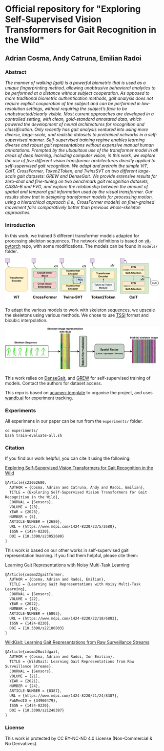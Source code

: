 # Official repository for "Exploring Self-Supervised Vision Transformers for Gait Recognition in the Wild"

## Adrian Cosma, Andy Catruna, Emilian Radoi

### Abstract

*The manner of walking (gait) is a powerful biometric that is used as a unique fingerprinting method, allowing unobtrusive behavioral analytics to be performed at a distance without subject cooperation. As opposed to more traditional biometric authentication methods, gait analysis does not require explicit cooperation of the subject and can be performed in low-resolution settings, without requiring the subject&rsquo;s face to be unobstructed/clearly visible. Most current approaches are developed in a controlled setting, with clean, gold-standard annotated data, which powered the development of neural architectures for recognition and classification. Only recently has gait analysis ventured into using more diverse, large-scale, and realistic datasets to pretrained networks in a self-supervised manner. Self-supervised training regime enables learning diverse and robust gait representations without expensive manual human annotations. Prompted by the ubiquitous use of the transformer model in all areas of deep learning, including computer vision, in this work, we explore the use of five different vision transformer architectures directly applied to self-supervised gait recognition. We adapt and pretrain the simple ViT, CaiT, CrossFormer, Token2Token, and TwinsSVT on two different large-scale gait datasets: GREW and DenseGait. We provide extensive results for zero-shot and fine-tuning on two benchmark gait recognition datasets, CASIA-B and FVG, and explore the relationship between the amount of spatial and temporal gait information used by the visual transformer. Our results show that in designing transformer models for processing motion, using a hierarchical approach (i.e., CrossFormer models) on finer-grained movement fairs comparatively better than previous whole-skeleton approaches.*


### Introduction

In this work, we trained 5 different transformer models adapted for processing skeleton sequences. The network definitions is based on [vit-pytorch](https://github.com/lucidrains/vit-pytorch) repo, with some modifications. The models can be found in `models/` folder.

![](images/AllArchitectures.svg)


To adapt the various models to work with skeleton sequences, we upscale the skeletons using various methods. We chose to use [TSSI](https://arxiv.org/pdf/1909.05704.pdf) format and bicubic interpolation.

<!-- ![](images/upsample-example-white.svg) -->

![](images/ViTPreprocessing.svg)


This work relies on [DenseGait](https://www.mdpi.com/1424-8220/22/18/6803), and [GREW](https://www.grew-benchmark.org/) for self-supervised training of models. Contact the authors for dataset access.

This repo is based on [acumen-template](https://github.com/cosmaadrian/acumen-template) to organise the project, and uses [wandb.ai](https://wandb.ai/) for experiment tracking.


### Experiments

All experimens in our paper can be run from the `experiments/` folder.

```
cd experiments/
bash train-evaluate-all.sh
```

### Citation

If you find our work helpful, you can cite it using the following:

[Exploring Self-Supervised Vision Transformers for Gait Recognition in the Wild](https://www.mdpi.com/1424-8220/23/5/2680)
```
@Article{s23052680,
  AUTHOR = {Cosma, Adrian and Catruna, Andy and Radoi, Emilian},
  TITLE = {Exploring Self-Supervised Vision Transformers for Gait Recognition in the Wild},
  JOURNAL = {Sensors},
  VOLUME = {23},
  YEAR = {2023},
  NUMBER = {5},
  ARTICLE-NUMBER = {2680},
  URL = {https://www.mdpi.com/1424-8220/23/5/2680},
  ISSN = {1424-8220},
  DOI = {10.3390/s23052680}
}
```

This work is based on our other works in self-supervised gait representation learning. If you find them helpful, please cite them:

[Learning Gait Representations with Noisy Multi-Task Learning](https://www.mdpi.com/1424-8220/22/18/6803)

```
@Article{cosma22gaitformer,
  AUTHOR = {Cosma, Adrian and Radoi, Emilian},
  TITLE = {Learning Gait Representations with Noisy Multi-Task Learning},
  JOURNAL = {Sensors},
  VOLUME = {22},
  YEAR = {2022},
  NUMBER = {18},
  ARTICLE-NUMBER = {6803},
  URL = {https://www.mdpi.com/1424-8220/22/18/6803},
  ISSN = {1424-8220},
  DOI = {10.3390/s22186803}
}
```

[WildGait: Learning Gait Representations from Raw Surveillance Streams](https://www.mdpi.com/1424-8220/21/24/8387)

```
@Article{cosma20wildgait,
  AUTHOR = {Cosma, Adrian and Radoi, Ion Emilian},
  TITLE = {WildGait: Learning Gait Representations from Raw Surveillance Streams},
  JOURNAL = {Sensors},
  VOLUME = {21},
  YEAR = {2021},
  NUMBER = {24},
  ARTICLE-NUMBER = {8387},
  URL = {https://www.mdpi.com/1424-8220/21/24/8387},
  PubMedID = {34960479},
  ISSN = {1424-8220},
  DOI = {10.3390/s21248387}
}
```
### License
This work is protected by CC BY-NC-ND 4.0 License (Non-Commercial & No Derivatives).
